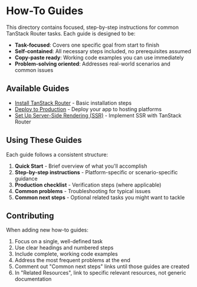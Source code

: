# How-To Guides

This directory contains focused, step-by-step instructions for common TanStack Router tasks. Each guide is designed to be:

- **Task-focused**: Covers one specific goal from start to finish
- **Self-contained**: All necessary steps included, no prerequisites assumed
- **Copy-paste ready**: Working code examples you can use immediately
- **Problem-solving oriented**: Addresses real-world scenarios and common issues

## Available Guides

- [Install TanStack Router](./install.md) - Basic installation steps
- [Deploy to Production](./deploy-to-production.md) - Deploy your app to hosting platforms
- [Set Up Server-Side Rendering (SSR)](./setup-ssr.md) - Implement SSR with TanStack Router

## Using These Guides

Each guide follows a consistent structure:

1. **Quick Start** - Brief overview of what you'll accomplish
2. **Step-by-step instructions** - Platform-specific or scenario-specific guidance
3. **Production checklist** - Verification steps (where applicable)
4. **Common problems** - Troubleshooting for typical issues
5. **Common next steps** - Optional related tasks you might want to tackle

## Contributing

When adding new how-to guides:

1. Focus on a single, well-defined task
2. Use clear headings and numbered steps
3. Include complete, working code examples
4. Address the most frequent problems at the end
5. Comment out "Common next steps" links until those guides are created
6. In "Related Resources", link to specific relevant resources, not generic documentation
